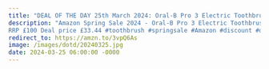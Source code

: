 ```yaml
---
title: "DEAL OF THE DAY 25th March 2024: Oral-B Pro 3 Electric Toothbrush"
description: "Amazon Spring Sale 2024 - Oral-B Pro 3 Electric Toothbrush 67% off.
RRP £100 Deal price £33.44 #toothbrush #springsale #Amazon #discount #deals #deal #dealoftheday #ad #affiliate"
redirect_to: https://amzn.to/3vpQ6As
image: /images/dotd/20240325.jpg
date: 2024-03-25 06:00:00 -0000
---
```

